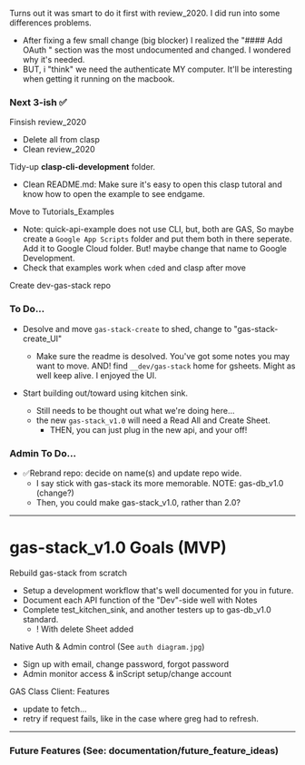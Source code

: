Turns out it was smart to do it first with review_2020. I did run into some differences problems.
- After fixing a few small change (big blocker) I realized the "#### Add OAuth
" section was the most undocumented and changed. I wondered why it's needed.
- BUT, i "think" we need the authenticate MY computer. It'll be interesting when getting it running on the macbook.


### Next 3-ish ✅

Finsish review_2020
- Delete all from clasp
- Clean review_2020

Tidy-up **clasp-cli-development** folder.
- Clean README.md: Make sure it's easy to open this clasp tutoral and know how to open the example to see endgame.

Move to Tutorials_Examples
- Note: quick-api-example does not use CLI, but, both are GAS, So maybe create a `Google App Scripts` folder and put them both in there seperate. Add it to Google Cloud folder. But! maybe change that name to Google Development.
- Check that examples work when `cd`ed and clasp after move

Create dev-gas-stack repo

### To Do...
- Desolve and move `gas-stack-create` to shed, change to "gas-stack-create_UI"
  - Make sure the readme is desolved. You've got some notes you may want to move. AND! find `__dev/gas-stack` home for gsheets. Might as well keep alive. I enjoyed the UI.

- Start building out/toward using kitchen sink.
  - Still needs to be thought out what we're doing here...
  - the new `gas-stack_v1.0` will need a Read All and Create Sheet.
    - THEN, you can just plug in the new api, and your off!


### Admin To Do...
- ✅Rebrand repo: decide on name(s) and update repo wide.
  - I say stick with gas-stack its more memorable. NOTE: gas-db_v1.0 (change?)
  - Then, you could make gas-stack_v1.0, rather than 2.0?


----
# gas-stack_v1.0 Goals (MVP)

Rebuild gas-stack from scratch
- Setup a development workflow that's well documented for you in future.
- Document each API function of the "Dev"-side well with Notes
- Complete test_kitchen_sink, and another testers up to gas-db_v1.0 standard.
  - ! With delete Sheet added

Native Auth & Admin control (See `auth diagram.jpg`)
- Sign up with email, change password, forgot password
- Admin monitor access & inScript setup/change account

GAS Class Client: Features
- update to fetch...
- retry if request fails, like in the case where greg had to refresh.

----
### Future Features (See: documentation/future_feature_ideas)
